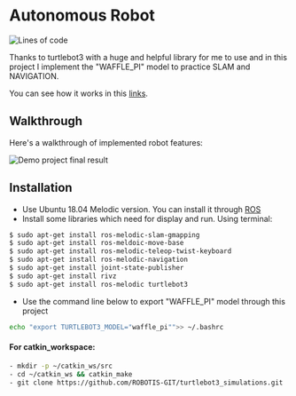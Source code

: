 # Autonomous Robot

![Lines of code](https://img.shields.io/tokei/lines/github/baduc1602/autonomous_robot)


Thanks to turtlebot3 with a huge and helpful library for me to use and in this project I implement the "WAFFLE_PI" model to practice SLAM and NAVIGATION. 

You can see how it works in this [links](https://drive.google.com/file/d/1yCYEjcg8byPkdRy354mxskaTIsZJ0wm7/view?usp=sharing).

## Walkthrough
Here's a walkthrough of implemented robot features:

<img src='demo.gif' title='Demo project final result'> <br>

## Installation

- Use Ubuntu 18.04 Melodic version. You can install it through [ROS](http://wiki.ros.org/melodic/Installation/Ubuntu) 
- Install some libraries which need for display and run. Using terminal:
```bash
$ sudo apt-get install ros-melodic-slam-gmapping
$ sudo apt-get install ros-meldoic-move-base
$ sudo apt-get install ros-melodic-teleop-twist-keyboard
$ sudo apt-get install ros-melodic-navigation
$ sudo apt-get install joint-state-publisher
$ sudo apt-get install rivz
$ sudo apt-get install ros-melodic turtlebot3
```
- Use the command line below to export "WAFFLE_PI" model through this project

```bash
echo "export TURTLEBOT3_MODEL="waffle_pi"">> ~/.bashrc
```
 #### For catkin_workspace: 
```bash
- mkdir -p ~/catkin_ws/src
- cd ~/catkin_ws && catkin_make
- git clone https://github.com/ROBOTIS-GIT/turtlebot3_simulations.git
```
